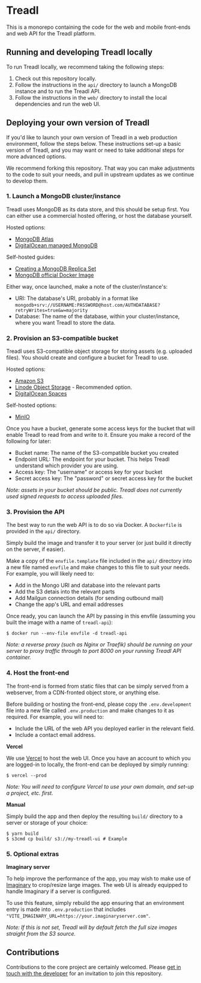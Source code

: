 # Treadl

This is a monorepo containing the code for the web and mobile front-ends and web API for the Treadl platform.

## Running and developing Treadl locally

To run Treadl locally, we recommend taking the following steps:

1. Check out this repository locally.
1. Follow the instructions in the `api/` directory to launch a MongoDB instance and to run the Treadl API.
1. Follow the instructions in the `web/` directory to install the local dependencies and run the web UI.

## Deploying your own version of Treadl

If you'd like to launch your own version of Treadl in a web production environment, follow the steps below. These instructions set-up a basic version of Treadl, and you may want or need to take additional steps for more advanced options.

We recommend forking this repository. That way you can make adjustments to the code to suit your needs, and pull in upstream updates as we continue to develop them.

### 1. Launch a MongoDB cluster/instance

Treadl uses MongoDB as its data store, and this should be setup first. You can either use a commercial hosted offering, or host the database yourself.

Hosted options:

* [MongoDB Atlas](https://www.mongodb.com)
* [DigitalOcean managed MongoDB](https://www.digitalocean.com/products/managed-databases-mongodb)

Self-hosted guides:

* [Creating a MongoDB Replica Set](https://www.linode.com/docs/guides/create-a-mongodb-replica-set)
* [MongoDB official Docker Image](https://hub.docker.com/_/mongo)

Either way, once launched, make a note of the cluster/instance's:

* URI: The database's URI, probably in a format like `mongodb+srv://USERNAME:PASSWORD@host.com/AUTHDATABASE?retryWrites=true&w=majority`
* Database: The name of the database, within your cluster/instance, where you want Treadl to store the data.

### 2. Provision an S3-compatible bucket

Treadl uses S3-compatible object storage for storing assets (e.g. uploaded files). You should create and configure a bucket for Treadl to use.

Hosted options:

* [Amazon S3](https://aws.amazon.com/s3)
* [Linode Object Storage](https://www.linode.com/products/object-storage) - Recommended option.
* [DigitalOcean Spaces](https://www.digitalocean.com/products/spaces)

Self-hosted options:

* [MinIO](https://min.io/download)

Once you have a bucket, generate some access keys for the bucket that will enable Treadl to read from and write to it. Ensure you make a record of the following for later:

* Bucket name: The name of the S3-compatible bucket you created
* Endpoint URL: The endpoint for your bucket. This helps Treadl understand which provider you are using.
* Access key: The "username" or access key for your bucket
* Secret access key: The "password" or secret access key for the bucket

_Note: assets in your bucket should be public. Treadl does not currently used signed requests to access uploaded files._

### 3. Provision the API

The best way to run the web API is to do so via Docker. A `Dockerfile` is provided in the `api/` directory.

Simply build the image and transfer it to your server (or just build it directly on the server, if easier).

Make a copy of the `envfile.template` file included in the `api/` directory into a new file named `envfile` and make changes to this file to suit your needs. For example, you will likely need to:

* Add in the Mongo URI and database into the relevant parts
* Add the S3 detais into the relevant parts
* Add Mailgun connection details (for sending outbound mail)
* Change the app's URL and email addresses

Once ready, you can launch the API by passing in this envfile (assuming you built the image with a name of `treadl-api`):

```shell
$ docker run --env-file envfile -d treadl-api
```

_Note: a reverse proxy (such as Nginx or Traefik) should be running on your server to proxy traffic through to port 8000 on your running Treadl API container._

### 4. Host the front-end

The front-end is formed from static files that can be simply served from a webserver, from a CDN-fronted object store, or anything else.

Before building or hosting the front-end, please copy the `.env.development` file into a new file called `.env.production` and make changes to it as required. For example, you will need to:

* Include the URL of the web API you deployed earlier in the relevant field.
* Include a contact email address.

**Vercel**

We use [Vercel](https://vercel.com) to host the web UI. Once you have an account to which you are logged-in to locally, the front-end can be deployed by simply running:

```shell
$ vercel --prod
```

_Note: You will need to configure Vercel to use your own domain, and set-up a project, etc. first._

**Manual**

Simply build the app and then deploy the resulting `build/` directory to a server or storage of your choice:

```shell
$ yarn build
$ s3cmd cp build/ s3://my-treadl-ui # Example
```

### 5. Optional extras

**Imaginary server**

To help improve the performance of the app, you may wish to make use of [Imaginary](https://github.com/h2non/imaginary) to crop/resize large images. The web UI is already equipped to handle Imaginary if a server is configured.

To use this feature, simply rebuild the app ensuring that an environment entry is made into `.env.production` that includes `"VITE_IMAGINARY_URL=https://your.imaginaryserver.com"`.

_Note: If this is not set, Treadl will by default fetch the full size images straight from the S3 source._

## Contributions

Contributions to the core project are certainly welcomed. Please [get in touch with the developer](https://wilw.dev) for an invitation to join this repository.